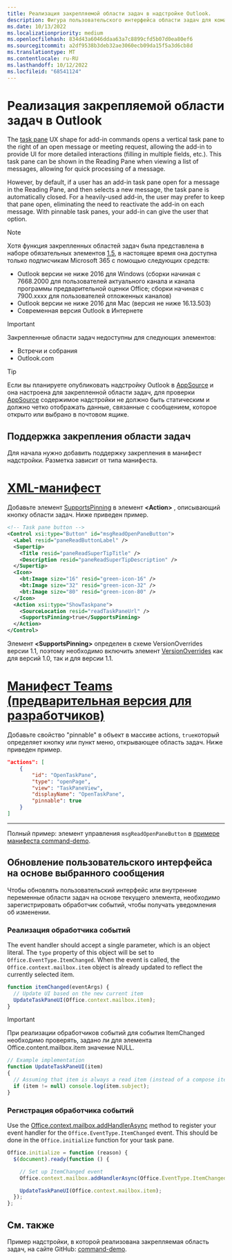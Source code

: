 ```yaml
---
title: Реализация закрепляемой области задач в надстройке Outlook.
description: Фигура пользовательского интерфейса области задач для команд надстройки открывает вертикальную область задач справа от открытого сообщения или приглашения на собрание, предоставляя интерфейс для дополнительных действий.
ms.date: 10/13/2022
ms.localizationpriority: medium
ms.openlocfilehash: 834d43a6046ddaa63a7c8899cfd5b07d0ea80ef6
ms.sourcegitcommit: a2df9538b3deb32ae3060ecb09da15f5a3d6cb8d
ms.translationtype: MT
ms.contentlocale: ru-RU
ms.lasthandoff: 10/12/2022
ms.locfileid: "68541124"
---
```

# <a name="implement-a-pinnable-task-pane-in-outlook"></a>Реализация закрепляемой области задач в Outlook

The [task pane](add-in-commands-for-outlook.md#launch-a-task-pane) UX shape for add-in commands opens a vertical task pane to the right of an open message or meeting request, allowing the add-in to provide UI for more detailed interactions (filling in multiple fields, etc.). This task pane can be shown in the Reading Pane when viewing a list of messages, allowing for quick processing of a message.

However, by default, if a user has an add-in task pane open for a message in the Reading Pane, and then selects a new message, the task pane is automatically closed. For a heavily-used add-in, the user may prefer to keep that pane open, eliminating the need to reactivate the add-in on each message. With pinnable task panes, your add-in can give the user that option.

> [!NOTE]
> Хотя функция закрепленных областей задач была представлена в наборе обязательных элементов [1.5](/javascript/api/requirement-sets/outlook/requirement-set-1.5/outlook-requirement-set-1.5), в настоящее время она доступна только подписчикам Microsoft 365 с помощью следующих средств:
>
> - Outlook версии не ниже 2016 для Windows (сборки начиная с 7668.2000 для пользователей актуального канала и канала программы предварительной оценки Office; сборки начиная с 7900.xxxx для пользователей отложенных каналов)
> - Outlook версии не ниже 2016 для Mac (версия не ниже 16.13.503)
> - Современная версия Outlook в Интернете

> [!IMPORTANT]
> Закрепленные области задач недоступны для следующих элементов:
>
> - Встречи и собрания
> - Outlook.com

> [!TIP]
> Если вы планируете опубликовать [](../publish/publish.md) надстройку Outlook в [AppSource](https://appsource.microsoft.com) и она настроена для закрепленной области задач, для проверки [AppSource](/legal/marketplace/certification-policies) содержимое надстройки не должно быть статическим и должно четко отображать данные, связанные с сообщением, которое открыто или выбрано в почтовом ящике.

## <a name="support-task-pane-pinning"></a>Поддержка закрепления области задач

Для начала нужно добавить поддержку закрепления в манифест надстройки. Разметка зависит от типа манифеста.

# <a name="xml-manifest"></a>[XML-манифест](#tab/xmlmanifest)

Добавьте элемент [SupportsPinning](/javascript/api/manifest/action#supportspinning) в элемент **\<Action\>** , описывающий кнопку области задач. Ниже приведен пример.

```xml
<!-- Task pane button -->
<Control xsi:type="Button" id="msgReadOpenPaneButton">
  <Label resid="paneReadButtonLabel" />
  <Supertip>
    <Title resid="paneReadSuperTipTitle" />
    <Description resid="paneReadSuperTipDescription" />
  </Supertip>
  <Icon>
    <bt:Image size="16" resid="green-icon-16" />
    <bt:Image size="32" resid="green-icon-32" />
    <bt:Image size="80" resid="green-icon-80" />
  </Icon>
  <Action xsi:type="ShowTaskpane">
    <SourceLocation resid="readTaskPaneUrl" />
    <SupportsPinning>true</SupportsPinning>
  </Action>
</Control>
```

Элемент **\<SupportsPinning\>** определен в схеме VersionOverrides версии 1.1, поэтому необходимо включить элемент [VersionOverrides](/javascript/api/manifest/versionoverrides) как для версий 1.0, так и для версии 1.1.

# <a name="teams-manifest-developer-preview"></a>[Манифест Teams (предварительная версия для разработчиков)](#tab/jsonmanifest)

Добавьте свойство "pinnable" в объект в массиве actions, `true`который определяет кнопку или пункт меню, открывающее область задач. Ниже приведен пример.

```json
"actions": [
    {
        "id": "OpenTaskPane",
        "type": "openPage",
        "view": "TaskPaneView",
        "displayName": "OpenTaskPane",
        "pinnable": true
    }
]
```

---

Полный пример: элемент управления `msgReadOpenPaneButton` в [примере манифеста command-demo](https://github.com/OfficeDev/outlook-add-in-command-demo/blob/master/command-demo-manifest.xml).

## <a name="handling-ui-updates-based-on-currently-selected-message"></a>Обновление пользовательского интерфейса на основе выбранного сообщения

Чтобы обновлять пользовательский интерфейс или внутренние переменные области задач на основе текущего элемента, необходимо зарегистрировать обработчик событий, чтобы получать уведомления об изменении.

### <a name="implement-the-event-handler"></a>Реализация обработчика событий

The event handler should accept a single parameter, which is an object literal. The `type` property of this object will be set to `Office.EventType.ItemChanged`. When the event is called, the `Office.context.mailbox.item` object is already updated to reflect the currently selected item.

```js
function itemChanged(eventArgs) {
  // Update UI based on the new current item
  UpdateTaskPaneUI(Office.context.mailbox.item);
}
```

> [!IMPORTANT]
> При реализации обработчиков событий для события ItemChanged необходимо проверять, задано ли для элемента Office.content.mailbox.item значение NULL.
>
> ```js
> // Example implementation
> function UpdateTaskPaneUI(item)
> {
>   // Assuming that item is always a read item (instead of a compose item).
>   if (item != null) console.log(item.subject);
> }
> ```

### <a name="register-the-event-handler"></a>Регистрация обработчика событий

Use the [Office.context.mailbox.addHandlerAsync](/javascript/api/requirement-sets/outlook/preview-requirement-set/office.context.mailbox#methods) method to register your event handler for the `Office.EventType.ItemChanged` event. This should be done in the `Office.initialize` function for your task pane.

```js
Office.initialize = function (reason) {
  $(document).ready(function () {

    // Set up ItemChanged event
    Office.context.mailbox.addHandlerAsync(Office.EventType.ItemChanged, itemChanged);

    UpdateTaskPaneUI(Office.context.mailbox.item);
  });
};
```

## <a name="see-also"></a>См. также

Пример надстройки, в которой реализована закрепляемая область задач, на сайте GitHub: [command-demo](https://github.com/OfficeDev/outlook-add-in-command-demo).
